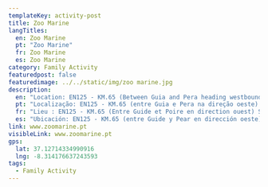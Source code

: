 ```yaml
---
templateKey: activity-post
title: Zoo Marine
langTitles:
  en: Zoo Marine
  pt: "Zoo Marine"
  fr: Zoo Marine
  es: Zoo Marine
category: Family Activity
featuredpost: false
featuredimage: ../../static/img/zoo marine.jpg
description: 
  en: "Location: EN125 - KM.65 (Between Guia and Pera heading westbound) Opening Season: End March - End October"
  pt: "Localização: EN125 - KM.65 (entre Guia e Pera na direção oeste) Temporada de abertura: Final de março - Final de outubro"
  fr: "Lieu : EN125 - KM.65 (Entre Guide et Poire en direction ouest) Saison d'ouverture : Fin mars - Fin octobre"
  es: "Ubicación: EN125 - KM.65 (entre Guide y Pear en dirección oeste) Temporada de apertura: finales de marzo - finales de octubre"
link: www.zoomarine.pt
visibleLink: www.zoomarine.pt
gps:
  lat: 37.12714334990916
  lng: -8.314176637243593
tags:
  - Family Activity
---
```


